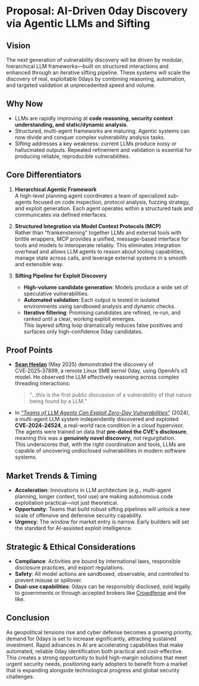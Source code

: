# Proposal: AI-Driven 0day Discovery via Agentic LLMs and Sifting

## Vision
The next generation of vulnerability discovery will be driven by modular, hierarchical LLM frameworks—built on structured interactions and enhanced through an iterative sifting pipeline. These systems will scale the discovery of real, exploitable 0days by combining reasoning, automation, and targeted validation at unprecedented speed and volume.

## Why Now
- LLMs are rapidly improving at **code reasoning, security context understanding, and static/dynamic analysis**.
- Structured, multi-agent frameworks are maturing. Agentic systems can now divide and conquer complex vulnerability analysis tasks.
- Sifting addresses a key weakness: current LLMs produce noisy or hallucinated outputs. Repeated refinement and validation is essential for producing reliable, reproducible vulnerabilities.

## Core Differentiators

1. **Hierarchical Agentic Framework**  
   A high-level planning agent coordinates a team of specialized sub-agents focused on code inspection, protocol analysis, fuzzing strategy, and exploit generation. Each agent operates within a structured task and communicates via defined interfaces.

2. **Structured Integration via Model Context Protocols (MCP)**  
   Rather than “frankensteining” together LLMs and external tools with brittle wrappers, MCP provides a unified, message-based interface for tools and models to interoperate reliably. 
   This eliminates integration overhead and allows LLM agents to reason about tooling capabilities, manage state across calls, and leverage external systems in a smooth and extensible way.

3. **Sifting Pipeline for Exploit Discovery**  
   - **High-volume candidate generation**: Models produce a wide set of speculative vulnerabilities.  
   - **Automated validation**: Each output is tested in isolated environments using sandboxed analysis and dynamic checks.  
   - **Iterative filtering**: Promising candidates are refined, re-run, and ranked until a clear, working exploit emerges.  
   This layered sifting loop dramatically reduces false positives and surfaces only high-confidence 0day candidates.

## Proof Points

- **[Sean Heelan](https://sean.heelan.io/2025/05/22/how-i-used-o3-to-find-cve-2025-37899-a-remote-zeroday-vulnerability-in-the-linux-kernels-smb-implementation/)** (May 2025) demonstrated the discovery of CVE‑2025‑37899, a remote Linux SMB kernel 0day, using OpenAI’s o3 model. He observed the LLM effectively reasoning across complex threading interactions:
  > “…this is the first public discussion of a vulnerability of that nature being found by a LLM.”

- In *["Teams of LLM Agents Can Exploit Zero-Day Vulnerabilities"](https://arxiv.org/abs/2406.01637)* (2024), a multi-agent LLM system independently discovered and exploited **CVE‑2024‑24524**, a real-world race condition in a cloud hypervisor.  
  The agents were trained on data that **pre-dated the CVE's disclosure**, meaning this was a **genuinely novel discovery**, not regurgitation.  
  This underscores that, with the right coordination and tools, LLMs are capable of uncovering undisclosed vulnerabilities in modern software systems.

## Market Trends & Timing

- **Acceleration**: Innovations in LLM architecture (e.g., multi-agent planning, longer context, tool use) are making autonomous code exploitation practical—not just theoretical.
- **Opportunity**: Teams that build robust sifting pipelines will unlock a new scale of offensive and defensive security capability.
- **Urgency**: The window for market entry is narrow. Early builders will set the standard for AI-assisted exploit intelligence.

## Strategic & Ethical Considerations

- **Compliance**: Activities are bound by international laws, responsible disclosure practices, and export regulations.
- **Safety**: All model actions are sandboxed, observable, and controlled to prevent misuse or spillover.
- **Dual-use capabilities**: 0days can be responsibly disclosed, sold legally to governments or through accepted brokers like [Crowdfense](https://www.crowdfense.com) and the like.

## Conclusion

As geopolitical tensions rise and cyber defense becomes a growing priority, demand for 0days is set to increase significantly, attracting sustained investment. Rapid advances in AI are accelerating capabilities that make automated, reliable 0day identification both practical and cost-effective. This creates a strong opportunity to build high-margin solutions that meet urgent security needs, positioning early adopters to benefit from a market that is expanding alongside technological progress and global security challenges.
